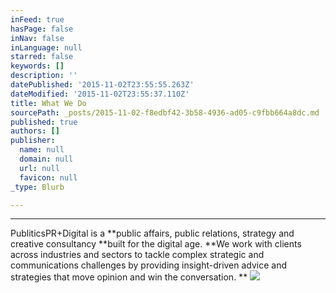 ```yaml
---
inFeed: true
hasPage: false
inNav: false
inLanguage: null
starred: false
keywords: []
description: ''
datePublished: '2015-11-02T23:55:55.263Z'
dateModified: '2015-11-02T23:55:37.110Z'
title: What We Do
sourcePath: _posts/2015-11-02-f8edbf42-3b58-4936-ad05-c9fbb664a8dc.md
published: true
authors: []
publisher:
  name: null
  domain: null
  url: null
  favicon: null
_type: Blurb

---
```

****

PubliticsPR+Digital is a **public affairs, public relations, strategy and creative consultancy **built for the digital age.  **We work with clients across industries and sectors to tackle complex strategic and communications challenges by providing insight-driven advice and strategies that move opinion and win the conversation. **
![](https://the-grid-user-content.s3-us-west-2.amazonaws.com/550acbeb-9ed4-4d42-a93d-54260fc26dd9.jpg)